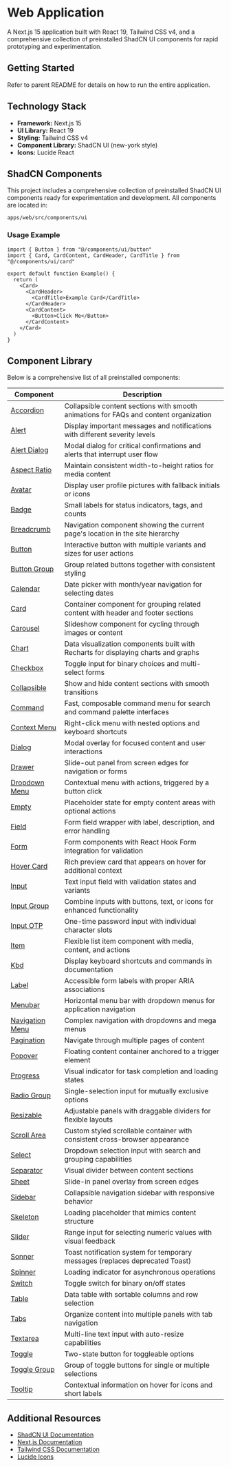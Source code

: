 # Web Application

A Next.js 15 application built with React 19, Tailwind CSS v4, and a comprehensive collection of preinstalled ShadCN UI components for rapid prototyping and experimentation.

## Getting Started

Refer to parent README for details on how to run the entire application.

## Technology Stack

- **Framework:** Next.js 15
- **UI Library:** React 19
- **Styling:** Tailwind CSS v4
- **Component Library:** ShadCN UI (new-york style)
- **Icons:** Lucide React

## ShadCN Components

This project includes a comprehensive collection of preinstalled ShadCN UI components ready for experimentation and development. All components are located in:

```
apps/web/src/components/ui
```

### Usage Example

```tsx
import { Button } from "@/components/ui/button"
import { Card, CardContent, CardHeader, CardTitle } from "@/components/ui/card"

export default function Example() {
  return (
    <Card>
      <CardHeader>
        <CardTitle>Example Card</CardTitle>
      </CardHeader>
      <CardContent>
        <Button>Click Me</Button>
      </CardContent>
    </Card>
  )
}
```

## Component Library

Below is a comprehensive list of all preinstalled components:

| Component | Description |
|-----------|-------------|
| [Accordion](https://ui.shadcn.com/docs/components/accordion) | Collapsible content sections with smooth animations for FAQs and content organization |
| [Alert](https://ui.shadcn.com/docs/components/alert) | Display important messages and notifications with different severity levels |
| [Alert Dialog](https://ui.shadcn.com/docs/components/alert-dialog) | Modal dialog for critical confirmations and alerts that interrupt user flow |
| [Aspect Ratio](https://ui.shadcn.com/docs/components/aspect-ratio) | Maintain consistent width-to-height ratios for media content |
| [Avatar](https://ui.shadcn.com/docs/components/avatar) | Display user profile pictures with fallback initials or icons |
| [Badge](https://ui.shadcn.com/docs/components/badge) | Small labels for status indicators, tags, and counts |
| [Breadcrumb](https://ui.shadcn.com/docs/components/breadcrumb) | Navigation component showing the current page's location in the site hierarchy |
| [Button](https://ui.shadcn.com/docs/components/button) | Interactive button with multiple variants and sizes for user actions |
| [Button Group](https://ui.shadcn.com/docs/components/button-group) | Group related buttons together with consistent styling |
| [Calendar](https://ui.shadcn.com/docs/components/calendar) | Date picker with month/year navigation for selecting dates |
| [Card](https://ui.shadcn.com/docs/components/card) | Container component for grouping related content with header and footer sections |
| [Carousel](https://ui.shadcn.com/docs/components/carousel) | Slideshow component for cycling through images or content |
| [Chart](https://ui.shadcn.com/docs/components/chart) | Data visualization components built with Recharts for displaying charts and graphs |
| [Checkbox](https://ui.shadcn.com/docs/components/checkbox) | Toggle input for binary choices and multi-select forms |
| [Collapsible](https://ui.shadcn.com/docs/components/collapsible) | Show and hide content sections with smooth transitions |
| [Command](https://ui.shadcn.com/docs/components/command) | Fast, composable command menu for search and command palette interfaces |
| [Context Menu](https://ui.shadcn.com/docs/components/context-menu) | Right-click menu with nested options and keyboard shortcuts |
| [Dialog](https://ui.shadcn.com/docs/components/dialog) | Modal overlay for focused content and user interactions |
| [Drawer](https://ui.shadcn.com/docs/components/drawer) | Slide-out panel from screen edges for navigation or forms |
| [Dropdown Menu](https://ui.shadcn.com/docs/components/dropdown-menu) | Contextual menu with actions, triggered by a button click |
| [Empty](https://ui.shadcn.com/docs/components/empty) | Placeholder state for empty content areas with optional actions |
| [Field](https://ui.shadcn.com/docs/components/field) | Form field wrapper with label, description, and error handling |
| [Form](https://ui.shadcn.com/docs/components/form) | Form components with React Hook Form integration for validation |
| [Hover Card](https://ui.shadcn.com/docs/components/hover-card) | Rich preview card that appears on hover for additional context |
| [Input](https://ui.shadcn.com/docs/components/input) | Text input field with validation states and variants |
| [Input Group](https://ui.shadcn.com/docs/components/input-group) | Combine inputs with buttons, text, or icons for enhanced functionality |
| [Input OTP](https://ui.shadcn.com/docs/components/input-otp) | One-time password input with individual character slots |
| [Item](https://ui.shadcn.com/docs/components/item) | Flexible list item component with media, content, and actions |
| [Kbd](https://ui.shadcn.com/docs/components/kbd) | Display keyboard shortcuts and commands in documentation |
| [Label](https://ui.shadcn.com/docs/components/label) | Accessible form labels with proper ARIA associations |
| [Menubar](https://ui.shadcn.com/docs/components/menubar) | Horizontal menu bar with dropdown menus for application navigation |
| [Navigation Menu](https://ui.shadcn.com/docs/components/navigation-menu) | Complex navigation with dropdowns and mega menus |
| [Pagination](https://ui.shadcn.com/docs/components/pagination) | Navigate through multiple pages of content |
| [Popover](https://ui.shadcn.com/docs/components/popover) | Floating content container anchored to a trigger element |
| [Progress](https://ui.shadcn.com/docs/components/progress) | Visual indicator for task completion and loading states |
| [Radio Group](https://ui.shadcn.com/docs/components/radio-group) | Single-selection input for mutually exclusive options |
| [Resizable](https://ui.shadcn.com/docs/components/resizable) | Adjustable panels with draggable dividers for flexible layouts |
| [Scroll Area](https://ui.shadcn.com/docs/components/scroll-area) | Custom styled scrollable container with consistent cross-browser appearance |
| [Select](https://ui.shadcn.com/docs/components/select) | Dropdown selection input with search and grouping capabilities |
| [Separator](https://ui.shadcn.com/docs/components/separator) | Visual divider between content sections |
| [Sheet](https://ui.shadcn.com/docs/components/sheet) | Slide-in panel overlay from screen edges |
| [Sidebar](https://ui.shadcn.com/docs/components/sidebar) | Collapsible navigation sidebar with responsive behavior |
| [Skeleton](https://ui.shadcn.com/docs/components/skeleton) | Loading placeholder that mimics content structure |
| [Slider](https://ui.shadcn.com/docs/components/slider) | Range input for selecting numeric values with visual feedback |
| [Sonner](https://ui.shadcn.com/docs/components/sonner) | Toast notification system for temporary messages (replaces deprecated Toast) |
| [Spinner](https://ui.shadcn.com/docs/components/spinner) | Loading indicator for asynchronous operations |
| [Switch](https://ui.shadcn.com/docs/components/switch) | Toggle switch for binary on/off states |
| [Table](https://ui.shadcn.com/docs/components/table) | Data table with sortable columns and row selection |
| [Tabs](https://ui.shadcn.com/docs/components/tabs) | Organize content into multiple panels with tab navigation |
| [Textarea](https://ui.shadcn.com/docs/components/textarea) | Multi-line text input with auto-resize capabilities |
| [Toggle](https://ui.shadcn.com/docs/components/toggle) | Two-state button for toggleable options |
| [Toggle Group](https://ui.shadcn.com/docs/components/toggle-group) | Group of toggle buttons for single or multiple selections |
| [Tooltip](https://ui.shadcn.com/docs/components/tooltip) | Contextual information on hover for icons and short labels |

## Additional Resources

- [ShadCN UI Documentation](https://ui.shadcn.com)
- [Next.js Documentation](https://nextjs.org/docs)
- [Tailwind CSS Documentation](https://tailwindcss.com/docs)
- [Lucide Icons](https://lucide.dev)